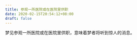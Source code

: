 ```yaml
---
title: 参观一所医院或在医院里供职
date: 2020-02-15T20:54:12+08:00
draft: false
---
```


梦见参观一所医院或在医院里供职，意味着梦者将听到惊人的消息。<br>
